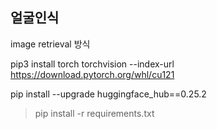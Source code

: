 ## 얼굴인식 

image retrieval 방식 


pip3 install torch torchvision --index-url https://download.pytorch.org/whl/cu121

pip install --upgrade huggingface_hub==0.25.2

> pip install -r requirements.txt



